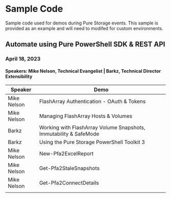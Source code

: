 # Sample Code
Sample code used for demos during Pure Storage events. This sample is provided as an example and will need to modifed for custom environments. 

## Automate using Pure PowerShell SDK & REST API
### April 18, 2023
#### Speakers: Mike Nelson, Technical Evangelist | Barkz, Technical Director Extensibility
| Speaker | Demo |
| ----------- | ----------- |
| Mike Nelson | FlashArray Authentication - OAuth & Tokens |
| Mike Nelson | Managing FlashArray Hosts & Volumes |
| Barkz | Working with FlashArray Volume Snapshots, Immutability & SafeMode |
| Barkz | Using the Pure Storage PowerShell Toolkit 3 |
| Mike Nelson | New-Pfa2ExcelReport |
| Mike Nelson | Get-Pfa2StaleSnapshots |
| Mike Nelson | Get-Pfa2ConnectDetails |
|||